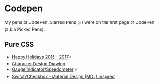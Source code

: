 # Codepen
My pens of CodePen. Starred Pens (:star:) were on the first page of CodePen (a.k.a Picked Pens).

## Pure CSS

* [Happy Holidays 2016 - 2017](http://codepen.io/jordanamorais/full/dOLPmW/):star:
* [Character Design Drawing](http://codepen.io/jordanamorais/full/mErgBN/)
* [Gauge/Indicator/Speedometer](http://codepen.io/jordanamorais/full/PNQLOb/) :star:
* [Switch/Checkbox - Material Design (MDL) inspired](http://codepen.io/jordanamorais/full/adxbMV/)
